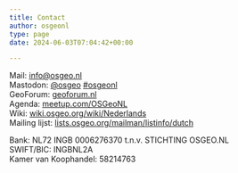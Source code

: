 ```yaml
---
title: Contact
author: osgeonl
type: page
date: 2024-06-03T07:04:42+00:00

---
```

Mail: [info@osgeo.nl][1]    
Mastodon: [@osgeo][2] [#osgeonl][3]   
GeoForum: [geoforum.nl][7]  
Agenda: [meetup.com/OSGeoNL][6]  
Wiki: [wiki.osgeo.org/wiki/Nederlands][5]    
Mailing lijst: [lists.osgeo.org/mailman/listinfo/dutch][4]    

Bank: NL72 INGB 0006276370 t.n.v. STICHTING OSGEO.NL  
SWIFT/BIC: INGBNL2A  
Kamer van Koophandel: 58214763

[1]: mailto:info@osgeo.nl "info@osgeo.nl"
[2]: https://fosstodon.org/osgeonl "@osgeo"
[3]: https://fosstodon.org/tags/osgeonl "#osgeonl"
[4]: https://lists.osgeo.org/mailman/listinfo/dutch
[5]: https://wiki.osgeo.org/wiki/Nederlands "wiki.osgeo.org/wiki/Nederlands"
[6]: https://meetup.com/OSGeoNL "meetup.com/OSGeoNL"
[7]: https://geoforum.nl "geoforum.nl"
[8]: https://tv.osgeo.nl "tv.osgeo.nl"

